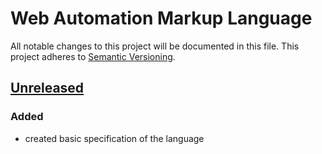 # Web Automation Markup Language
All notable changes to this project will be documented in this file.
This project adheres to [Semantic Versioning](http://semver.org/).

## [Unreleased]
### Added
- created basic specification of the language

[Unreleased]: https://github.com/automate-website/web-automation-markup-language/compare/0.0.0...HEAD
